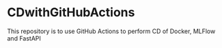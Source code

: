 # CDwithGitHubActions
This repository is to use GitHub Actions to perform CD of Docker, MLFlow and FastAPI
